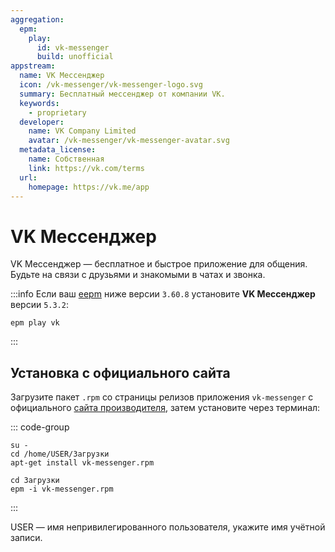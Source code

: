 ```yaml
---
aggregation:
  epm:
    play:
      id: vk-messenger
      build: unofficial
appstream:
  name: VK Мессенджер
  icon: /vk-messenger/vk-messenger-logo.svg
  summary: Бесплатный мессенджер от компании VK.
  keywords:
    - proprietary
  developer:
    name: VK Company Limited
    avatar: /vk-messenger/vk-messenger-avatar.svg
  metadata_license:
    name: Собственная
    link: https://vk.com/terms
  url:
    homepage: https://vk.me/app
---
```


# VK Мессенджер

VK Мессенджер — бесплатное и быстрое приложение для общения. Будьте на связи с друзьями и знакомыми в чатах и звонка.

<!--@include: @apps/.parts/install/content-epm-play.md-->

:::info
Если ваш [eepm](/epm) ниже версии `3.60.8` установите **VK Мессенджер** версии `5.3.2`:

```shell
epm play vk
```

:::

## Установка с официального сайта

Загрузите пакет `.rpm` со страницы релизов приложения `vk-messenger` с официального [сайта производителя](https://vk.me/app), затем установите через терминал:

::: code-group

```shell[apt-get]
su -
cd /home/USER/Загрузки
apt-get install vk-messenger.rpm

```

```shell[epm]
сd Загрузки
epm -i vk-messenger.rpm
```

:::

USER — имя непривилегированного пользователя, укажите имя учётной записи.
